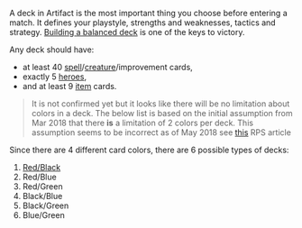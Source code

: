 A deck in Artifact is the most important thing you choose before entering a match. It defines your playstyle, strengths and weaknesses, tactics and strategy. [Building a balanced deck](https://ggs.wiki/artifact/guides/deck-building) is one of the keys to victory.

Any deck should have:

* at least 40 [spell](https://ggs.wiki/artifact/cards#type%3Aspell)/[creature](https://ggs.wiki/artifact/cards#type%3Acreature)/improvement cards,
* exactly 5 [heroes](https://ggs.wiki/artifact/cards#type%3Ahero),
* and at least 9 [item](https://ggs.wiki/artifact/cards#type%3Aitem) cards.

> It is not confirmed yet but it looks like there will be no limitation about colors in a deck. The below list is based on the initial assumption from Mar 2018 that there **is** a limitation of 2 colors per deck. This assumption seems to be incorrect as of May 2018 see [this](https://www.rockpapershotgun.com/2018/05/01/artifact-dota-card-game-from-valve-preview/) RPS article

Since there are 4 different card colors, there are 6 possible types of decks:
 
1. [Red/Black](https://ggs.wiki/artifact/decks/red-black)
2. Red/Blue
3. Red/Green
4. Black/Blue
5. Black/Green
6. Blue/Green

<!-- TODO: Check if a mono-color deck is possible, if deck naming is possible, what are the possible color orders -->
